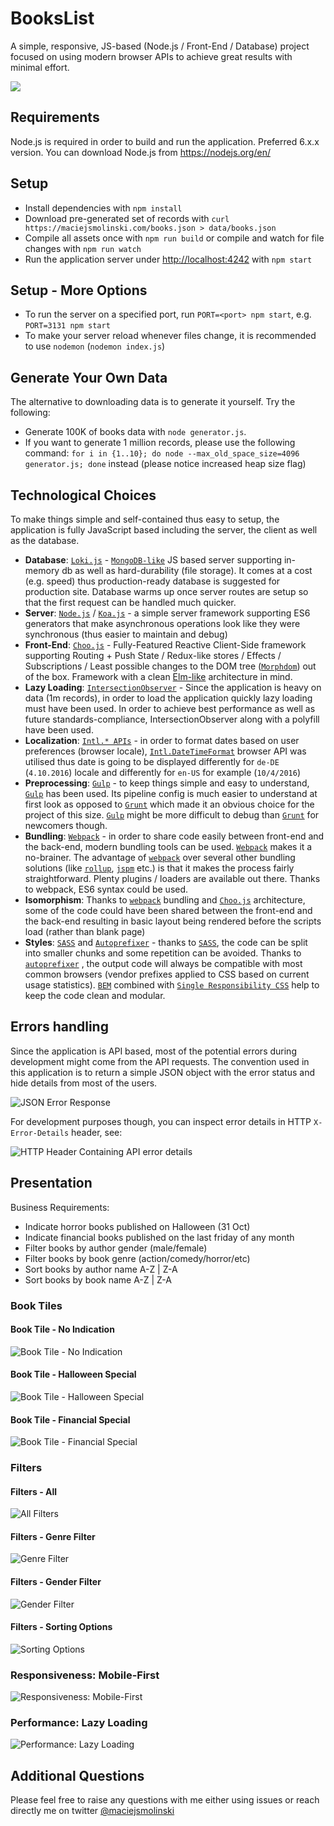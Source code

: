 # BooksList

A simple, responsive, JS-based (Node.js / Front-End / Database) project focused on using modern browser APIs to achieve great results with minimal effort.

![](https://cdn.pbrd.co/images/aNgeUDJoO.png)

## Requirements

Node.js is required in order to build and run the application.
Preferred 6.x.x version.
You can download Node.js from https://nodejs.org/en/

## Setup

* Install dependencies with `npm install`
* Download pre-generated set of records with `curl https://maciejsmolinski.com/books.json > data/books.json`
* Compile all assets once with `npm run build` or compile and watch for file changes with `npm run watch`
* Run the application server under [http://localhost:4242](http://localhost:4242) with `npm start`

## Setup - More Options

* To run the server on a specified port, run `PORT=<port> npm start`, e.g. `PORT=3131 npm start`
* To make your server reload whenever files change, it is recommended to use `nodemon` (`nodemon index.js`)

## Generate Your Own Data

The alternative to downloading data is to generate it yourself. Try the following:

* Generate 100K of books data with `node generator.js`.
* If you want to generate 1 million records, please use the following command: `for i in {1..10}; do node --max_old_space_size=4096 generator.js; done` instead (please notice increased heap size flag)

## Technological Choices

To make things simple and self-contained thus easy to setup, the application is fully JavaScript based including the server, the client as well as the database.

* **Database**: [`Loki.js`](lokijs.org/) - [`MongoDB-like`](https://www.mongodb.com) JS based server supporting in-memory db as well as hard-durability (file storage). It comes at a cost (e.g. speed) thus production-ready database is suggested for production site. Database warms up once server routes are setup so that the first request can be handled much quicker.
* **Server**: [`Node.js`](https://nodejs.org/) / [`Koa.js`](http://koajs.com) - a simple server framework supporting ES6 generators that make asynchronous operations look like they were synchronous (thus easier to maintain and debug)
* **Front-End**: [`Choo.js`](https://github.com/yoshuawuyts/choo) - Fully-Featured Reactive Client-Side framework supporting Routing + Push State / Redux-like stores / Effects / Subscriptions / Least possible changes to the DOM tree ([`Morphdom`](https://github.com/patrick-steele-idem/morphdom)) out of the box. Framework with a clean [Elm-like](https://guide.elm-lang.org/architecture/) architecture in mind.
* **Lazy Loading**: [`IntersectionObserver`](https://developer.mozilla.org/en-US/docs/Web/API/Intersection_Observer_API) - Since the application is heavy on data (1m records), in order to load the application quickly lazy loading must have been used. In order to achieve best performance as well as future standards-compliance, IntersectionObserver along with a polyfill have been used.
* **Localization**: [`Intl.* APIs`](https://developer.mozilla.org/en-US/docs/Web/JavaScript/Reference/Global_Objects/DateTimeFormat) - in order to format dates based on user preferences (browser locale), [`Intl.DateTimeFormat`](https://developer.mozilla.org/en-US/docs/Web/JavaScript/Reference/Global_Objects/DateTimeFormat) browser API was utilised thus date is going to be displayed differently for `de-DE` (`4.10.2016`) locale and differently for `en-US` for example (`10/4/2016`)
* **Preprocessing**: [`Gulp`](http://gulpjs.com) - to keep things simple and easy to understand, [`Gulp`](http://gulpjs.com) has been used. Its pipeline config is much easier to understand at first look as opposed to [`Grunt`](http://gruntjs.com) which made it an obvious choice for the project of this size. [`Gulp`](http://gulpjs.com) might be more difficult to debug than [`Grunt`](http://gruntjs.com) for newcomers though.
* **Bundling**: [`Webpack`](https://webpack.github.io) - in order to share code easily between front-end and the back-end, modern bundling tools can be used. [`Webpack`](https://webpack.github.io) makes it a no-brainer. The advantage of [`webpack`](https://webpack.github.io) over several other bundling solutions (like [`rollup`](http://rollupjs.org), [`jspm`](http://jspm.io) etc.) is that it makes the process fairly straightforward. Plenty plugins / loaders are available out there. Thanks to webpack, ES6 syntax could be used.
* **Isomorphism**: Thanks to [`webpack`](https://webpack.github.io) bundling and [`Choo.js`](https://github.com/yoshuawuyts/choo) architecture, some of the code could have been shared between the front-end and the back-end resulting in basic layout being rendered before the scripts load (rather than blank page)
* **Styles**: [`SASS`](http://sass-lang.com) and [`Autoprefixer`](https://github.com/postcss/autoprefixer) - thanks to [`SASS`](http://sass-lang.com), the code can be split into smaller chunks and some repetition can be avoided. Thanks to [`autoprefixer`](https://github.com/postcss/autoprefixer) , the output code will always be compatible with most common browsers (vendor prefixes applied to CSS based on current usage statistics). [`BEM`](http://getbem.com/introduction/) combined with [`Single Responsibility CSS`](http://drewbarontini.com/articles/single-responsibility/) help to keep the code clean and modular.

## Errors handling

Since the application is API based, most of the potential errors during development might come from the API requests.
The convention used in this application is to return a simple JSON object with the error status and hide details from most of the users.

![JSON Error Response](https://cdn.pbrd.co/images/aXi3oKspH.png)

For development purposes though, you can inspect error details in HTTP `X-Error-Details` header, see:

![HTTP Header Containing API error details](https://cdn.pbrd.co/images/aXmDOWj2a.png)

## Presentation

Business Requirements:

* Indicate horror books published on Halloween (31 Oct)
* Indicate financial books published on the last friday of any month
* Filter books by author gender (male/female)
* Filter books by book genre (action/comedy/horror/etc)
* Sort books by author name A-Z | Z-A
* Sort books by book name A-Z | Z-A

### Book Tiles

#### Book Tile - No Indication

![Book Tile - No Indication](https://cdn.pbrd.co/images/aMpSvUQXx.png)

#### Book Tile - Halloween Special

![Book Tile - Halloween Special](https://cdn.pbrd.co/images/aMqfOoryg.png)

#### Book Tile - Financial Special

![Book Tile - Financial Special](https://cdn.pbrd.co/images/aMqNDhmYZ.png)

### Filters

#### Filters - All

![All Filters](https://cdn.pbrd.co/images/aMrielNXb.png)

#### Filters - Genre Filter

![Genre Filter](https://cdn.pbrd.co/images/aMrOSydxq.png)

#### Filters - Gender Filter

![Gender Filter](https://cdn.pbrd.co/images/aMsiKMLmW.png)

#### Filters - Sorting Options

![Sorting Options](https://cdn.pbrd.co/images/aMsEStDDx.png)

### Responsiveness: Mobile-First

![Responsiveness: Mobile-First](https://cdn.pbrd.co/images/14QBd7K4e.gif)

### Performance: Lazy Loading

![Performance: Lazy Loading](https://cdn.pbrd.co/images/aO4YuDlVn.gif)

## Additional Questions

Please feel free to raise any questions with me either using issues or reach directly me on twitter [@maciejsmolinski](https://twitter.com/maciejsmolinski)
